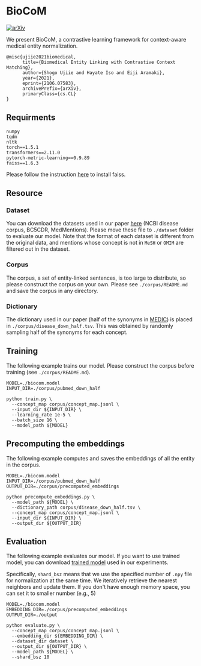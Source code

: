 # BioCoM
[![arXiv](https://img.shields.io/badge/arXiv-2106.07583-green)](https://arxiv.org/abs/2106.07583)

We present BioCoM, a contrastive learning framework for context-aware medical entity normalization. 

```
@misc{ujiie2021biomedical,
      title={Biomedical Entity Linking with Contrastive Context Matching}, 
      author={Shogo Ujiie and Hayate Iso and Eiji Aramaki},
      year={2021},
      eprint={2106.07583},
      archivePrefix={arXiv},
      primaryClass={cs.CL}
}
```

## Requirments
```
numpy
tqdm
nltk
torch==1.5.1
transformers==2.11.0
pytorch-metric-learning==0.9.89
faiss==1.6.3
```
Please follow the instruction [here](https://github.com/facebookresearch/faiss) to install faiss.

## Resource
### Dataset
You can download the datasets used in our paper [here](http://aoi.naist.jp/biocom/) (NCBI disease corpus, BC5CDR, MedMentions).
Please move these file to `./dataset` folder to evaluate our model.
Note that the format of each dataset is different from the original data, and mentions whose concept is not in `MeSH` or `OMIM` are filtered out in the dataset.

### Corpus
The corpus, a set of entity-linked sentences, is too large to distribute, so please construct the corpus on your own.
Please see `./corpus/README.md` and save the corpus in any directory.

### Dictionary
The dictionary used in our paper (half of the synonyms in [MEDIC](http://ctdbase.org/downloads/)) is placed in `./corpus/disease_down_half.tsv`.
This was obtained by randomly sampling half of the synonyms for each concept.

## Training
The following example trains our model.
Please construct the corpus before training (see `./corpus/README.md`).
```
MODEL=./biocom.model
INPUT_DIR=./corpus/pubmed_down_half

python train.py \
  --concept_map corpus/concept_map.jsonl \
  --input_dir ${INPUT_DIR} \
  --learning_rate 1e-5 \
  --batch_size 16 \
  --model_path ${MODEL}
```


## Precomputing the embeddings
The following example computes and saves the embeddings of all the entity in the corpus.
```
MODEL=./biocom.model
INPUT_DIR=./corpus/pubmed_down_half
OUTPUT_DIR=./corpus/precomputed_embeddings

python precompute_embeddings.py \
  --model_path ${MODEL} \
  --dictionary_path corpus/disease_down_half.tsv \
  --concept_map corpus/concept_map.jsonl \
  --input_dir ${INPUT_DIR} \
  --output_dir ${OUTPUT_DIR}
```

## Evaluation
The following example evaluates our model.
If you want to use trained model, you can download [trained model](http://aoi.naist.jp/biocom/sent_50_down_half.model) used in our experiments.

Specifically, `shard_bsz` means that we use the specified number of `.npy` file for normalization at the same time.
We iteratively retrieve the nearest neighbors and update them.
If you don't have enough memory space, you can set it to smaller number (e.g., 5)
```
MODEL=./biocom.model
EMBEDDING_DIR=./corpus/precomputed_embeddings
OUTPUT_DIR=./output

python evaluate.py \
  --concept_map corpus/concept_map.jsonl \
  --embedding_dir ${EMBEDDING_DIR} \
  --dataset_dir dataset \
  --output_dir ${OUTPUT_DIR} \
  --model_path ${MODEL} \
  --shard_bsz 10
```
